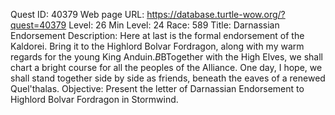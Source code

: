 Quest ID: 40379
Web page URL: https://database.turtle-wow.org/?quest=40379
Level: 26
Min Level: 24
Race: 589
Title: Darnassian Endorsement
Description: Here at last is the formal endorsement of the Kaldorei. Bring it to the Highlord Bolvar Fordragon, along with my warm regards for the young King Anduin.$B$BTogether with the High Elves, we shall chart a bright course for all the peoples of the Alliance. One day, I hope, we shall stand together side by side as friends, beneath the eaves of a renewed Quel'thalas.
Objective: Present the letter of Darnassian Endorsement to Highlord Bolvar Fordragon in Stormwind.
